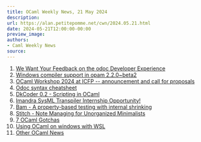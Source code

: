 ```yaml
---
title: OCaml Weekly News, 21 May 2024
description:
url: https://alan.petitepomme.net/cwn/2024.05.21.html
date: 2024-05-21T12:00:00-00:00
preview_image:
authors:
- Caml Weekly News
source:
---
```


<ol><li><a href="https://alan.petitepomme.net/cwn/2024.05.21.html#1">We Want Your Feedback on the odoc Developer Experience</a></li><li><a href="https://alan.petitepomme.net/cwn/2024.05.21.html#2">Windows compiler support in opam 2.2.0~beta2</a></li><li><a href="https://alan.petitepomme.net/cwn/2024.05.21.html#3">OCaml Workshop 2024 at ICFP -- announcement and call for proposals</a></li><li><a href="https://alan.petitepomme.net/cwn/2024.05.21.html#4">Odoc syntax cheatsheet</a></li><li><a href="https://alan.petitepomme.net/cwn/2024.05.21.html#5">DkCoder 0.2 - Scripting in OCaml</a></li><li><a href="https://alan.petitepomme.net/cwn/2024.05.21.html#6">Imandra SysML Transpiler Internship Opportunity!</a></li><li><a href="https://alan.petitepomme.net/cwn/2024.05.21.html#7">Bam - A property-based testing with internal shrinking</a></li><li><a href="https://alan.petitepomme.net/cwn/2024.05.21.html#8">Stitch - Note Managing for Unorganized Minimalists</a></li><li><a href="https://alan.petitepomme.net/cwn/2024.05.21.html#9">7 OCaml Gotchas</a></li><li><a href="https://alan.petitepomme.net/cwn/2024.05.21.html#10">Using OCaml on windows with WSL</a></li><li><a href="https://alan.petitepomme.net/cwn/2024.05.21.html#11">Other OCaml News</a></li></ol>
